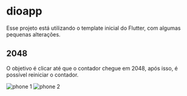 # dioapp

Esse projeto está utilizando o template inicial do Flutter, com algumas pequenas alterações.

## 2048

O objetivo é clicar até que o contador chegue em 2048, após isso, é possível reiniciar o contador.

![phone 1](https://imgur.com/a/gA7GEOp)
![phone 2](https://imgur.com/a/GpH1lQ7)
